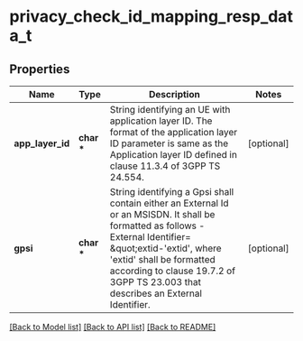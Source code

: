 # privacy_check_id_mapping_resp_data_t

## Properties
Name | Type | Description | Notes
------------ | ------------- | ------------- | -------------
**app_layer_id** | **char \*** | String identifying an UE with application layer ID. The format of the application  layer ID parameter is same as the Application layer ID defined in clause 11.3.4 of  3GPP TS 24.554.  | [optional] 
**gpsi** | **char \*** | String identifying a Gpsi shall contain either an External Id or an MSISDN.  It shall be formatted as follows -External Identifier&#x3D; \&quot;extid-&#39;extid&#39;, where &#39;extid&#39;  shall be formatted according to clause 19.7.2 of 3GPP TS 23.003 that describes an  External Identifier.   | [optional] 

[[Back to Model list]](../README.md#documentation-for-models) [[Back to API list]](../README.md#documentation-for-api-endpoints) [[Back to README]](../README.md)


